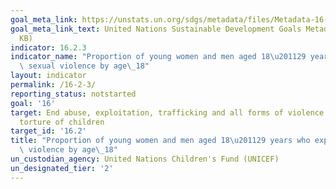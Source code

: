 ```yaml
---
goal_meta_link: https://unstats.un.org/sdgs/metadata/files/Metadata-16-02-03.pdf
goal_meta_link_text: United Nations Sustainable Development Goals Metadata (PDF 208
  KB)
indicator: 16.2.3
indicator_name: "Proportion of young women and men aged 18\u201129 years who experienced\
  \ sexual violence by age\_18"
layout: indicator
permalink: /16-2-3/
reporting_status: notstarted
goal: '16'
target: End abuse, exploitation, trafficking and all forms of violence against and
  torture of children
target_id: '16.2'
title: "Proportion of young women and men aged 18\u201129 years who experienced sexual\
  \ violence by age\_18"
un_custodian_agency: United Nations Children's Fund (UNICEF)
un_designated_tier: '2'
---
```

